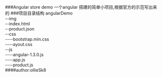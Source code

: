 ###Angular store demo
一个angular 搭建的简单小项目,根据官方的示范写出来的
###项目目录结构
angularDemo  <br />
--img  <br />
--index.html  <br/> 
--product.json  <br />
--css  <br />
----bootstrap.min.css  <br />
----ayout.css  <br />
--js   <br />
----angular-1.3.0.js  <br />
----app.js  <br />
----product.js  <br />
####author:ollieSk8
